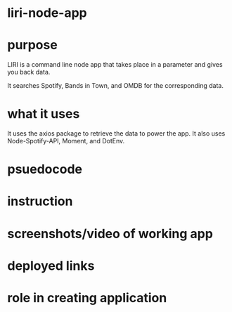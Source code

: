 # liri-node-app

# purpose

LIRI is a command line node app that takes place in a parameter and gives you back data.

It searches Spotify, Bands in Town, and OMDB for the corresponding data.

# what it uses

It uses the axios package to retrieve the data to power the app. It also uses Node-Spotify-API, Moment, and DotEnv.


# psuedocode


# instruction

# screenshots/video of working app

# deployed links

# role in creating application

